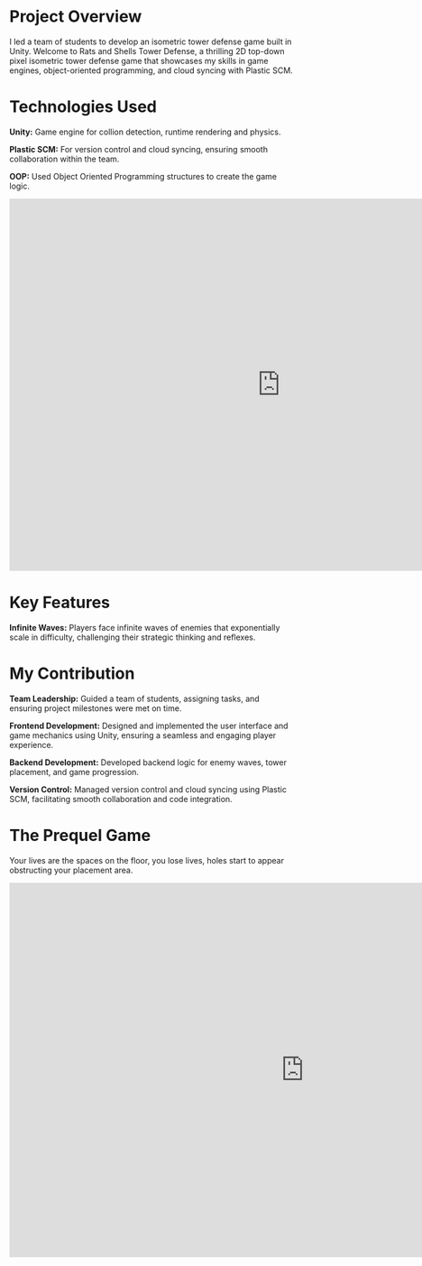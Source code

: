 # Project Overview

I led a team of students to develop an isometric tower defense game built in Unity. Welcome to Rats and Shells Tower Defense, a thrilling 2D top-down pixel isometric tower defense game that showcases my skills in game engines, object-oriented programming, and cloud syncing with Plastic SCM.

# Technologies Used

**Unity:** Game engine for collion detection, runtime rendering and physics.

**Plastic SCM:** For version control and cloud syncing, ensuring smooth collaboration within the team.

**OOP:** Used Object Oriented Programming structures to create the game logic. 

<div>
<embed src="https://itch.io/embed-upload/11285891?color=c7e5d6" width="960" height="660"></embed>
</div>

# Key Features

**Infinite Waves:** Players face infinite waves of enemies that exponentially scale in difficulty, challenging their strategic thinking and reflexes.

# My Contribution

**Team Leadership:** Guided a team of students, assigning tasks, and ensuring project milestones were met on time.

**Frontend Development:** Designed and implemented the user interface and game mechanics using Unity, ensuring a seamless and engaging player experience.

**Backend Development:** Developed backend logic for enemy waves, tower placement, and game progression.

**Version Control:** Managed version control and cloud syncing using Plastic SCM, facilitating smooth collaboration and code integration.


# The Prequel Game

Your lives are the spaces on the floor, you lose lives, holes start to appear obstructing your placement area.

<div>
<embed src="https://itch.io/embed-upload/3812759?color=3a3a3a" width="1044" height="664"></embed>
</div>